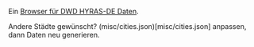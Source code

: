 Ein [Browser für DWD HYRAS-DE Daten](https://klima1951.de/).

Andere Städte gewünscht? (misc/cities.json)[misc/cities.json] anpassen, dann Daten neu generieren. 
